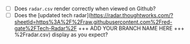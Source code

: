 -[ ] Does `radar.csv` render correctly when viewed on Github?
-[ ] Does the [updated tech radar](https://radar.thoughtworks.com/?sheetId=https%3A%2F%2Fraw.githubusercontent.com%2Fred-gate%2FTech-Radar%2F +++ ADD YOUR BRANCH NAME HERE +++  %2Fradar.csv) display as you expect?
